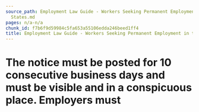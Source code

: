 ```yaml
---
source_path: Employment Law Guide - Workers Seeking Permanent Employment in the United
  States.md
pages: n/a-n/a
chunk_id: f7b6f9d59984c5fa653a55106edda246beed1ff4
title: Employment Law Guide - Workers Seeking Permanent Employment in the United States
---
```

# The notice must be posted for 10 consecutive business days and must be visible and in a conspicuous place. Employers must
